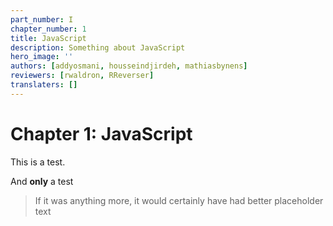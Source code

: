 ```yaml
---
part_number: I
chapter_number: 1
title: JavaScript
description: Something about JavaScript
hero_image: ''
authors: [addyosmani, housseindjirdeh, mathiasbynens]
reviewers: [rwaldron, RReverser]
translaters: []
---
```


# Chapter 1: JavaScript

This is a test.

And **only** a test

> If it was anything more, it would certainly have had better placeholder text
